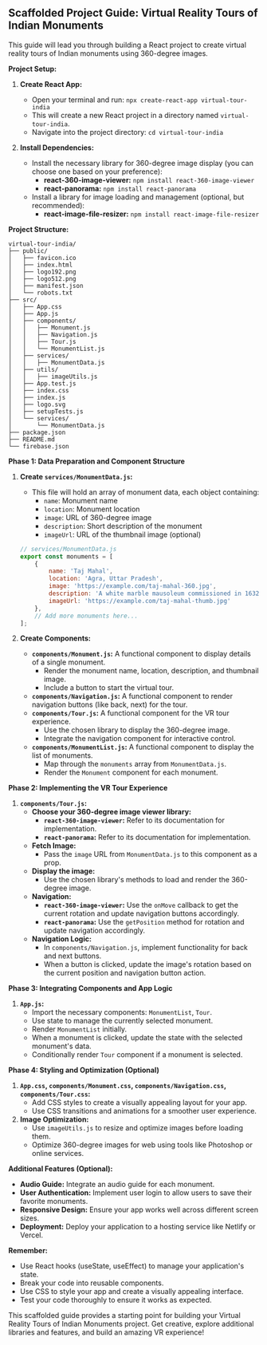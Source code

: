 ## Scaffolded Project Guide: Virtual Reality Tours of Indian Monuments

This guide will lead you through building a React project to create virtual reality tours of Indian monuments using 360-degree images.

**Project Setup:**

1. **Create React App:** 
   - Open your terminal and run: `npx create-react-app virtual-tour-india`
   - This will create a new React project in a directory named `virtual-tour-india`.
   - Navigate into the project directory: `cd virtual-tour-india`

2. **Install Dependencies:**
   - Install the necessary library for 360-degree image display (you can choose one based on your preference):
     - **react-360-image-viewer:**  `npm install react-360-image-viewer`
     - **react-panorama:** `npm install react-panorama`
   - Install a library for image loading and management (optional, but recommended):
     - **react-image-file-resizer:** `npm install react-image-file-resizer` 

**Project Structure:**

```
virtual-tour-india/
├── public/
│   ├── favicon.ico
│   ├── index.html
│   ├── logo192.png
│   ├── logo512.png
│   ├── manifest.json
│   └── robots.txt
├── src/
│   ├── App.css
│   ├── App.js
│   ├── components/
│   │   ├── Monument.js
│   │   ├── Navigation.js
│   │   ├── Tour.js
│   │   └── MonumentList.js
│   ├── services/
│   │   ├── MonumentData.js
│   ├── utils/
│   │   ├── imageUtils.js
│   ├── App.test.js
│   ├── index.css
│   ├── index.js
│   ├── logo.svg
│   ├── setupTests.js
│   └── services/
│       └── MonumentData.js
├── package.json
├── README.md
└── firebase.json
```

**Phase 1: Data Preparation and Component Structure**

1. **Create `services/MonumentData.js`:**
   - This file will hold an array of monument data, each object containing:
     - `name`: Monument name
     - `location`: Monument location
     - `image`: URL of 360-degree image
     - `description`: Short description of the monument
     - `imageUrl`: URL of the thumbnail image (optional)
   ```javascript
   // services/MonumentData.js
   export const monuments = [
       {
           name: 'Taj Mahal',
           location: 'Agra, Uttar Pradesh',
           image: 'https://example.com/taj-mahal-360.jpg',
           description: 'A white marble mausoleum commissioned in 1632 by the Mughal emperor Shah Jahan (reigned 1628–1658) to house the tomb of his favourite wife Mumtaz Mahal',
           imageUrl: 'https://example.com/taj-mahal-thumb.jpg'
       },
       // Add more monuments here...
   ];
   ```

2. **Create Components:**
   - **`components/Monument.js`:**  A functional component to display details of a single monument.
     - Render the monument name, location, description, and thumbnail image.
     - Include a button to start the virtual tour.
   - **`components/Navigation.js`:** A functional component to render navigation buttons (like back, next) for the tour.
   - **`components/Tour.js`:** A functional component for the VR tour experience.
     -  Use the chosen library to display the 360-degree image. 
     -  Integrate the navigation component for interactive control.
   - **`components/MonumentList.js`:** A functional component to display the list of monuments.
     - Map through the `monuments` array from `MonumentData.js`.
     - Render the `Monument` component for each monument.

**Phase 2: Implementing the VR Tour Experience**

1. **`components/Tour.js`:**
   - **Choose your 360-degree image viewer library:**
     - **`react-360-image-viewer`:** Refer to its documentation for implementation.
     - **`react-panorama`:** Refer to its documentation for implementation.
   - **Fetch Image:**
     - Pass the `image` URL from `MonumentData.js` to this component as a prop.
   - **Display the image:**
     - Use the chosen library's methods to load and render the 360-degree image.
   - **Navigation:**
     - **`react-360-image-viewer`:**  Use the `onMove` callback to get the current rotation and update navigation buttons accordingly.
     - **`react-panorama`:** Use the `getPosition` method for rotation and update navigation accordingly.
   - **Navigation Logic:**
     - In `components/Navigation.js`, implement functionality for back and next buttons.
     - When a button is clicked, update the image's rotation based on the current position and navigation button action.

**Phase 3: Integrating Components and App Logic**

1. **`App.js`:**
   - Import the necessary components: `MonumentList`, `Tour`.
   - Use state to manage the currently selected monument.
   - Render `MonumentList` initially.
   - When a monument is clicked, update the state with the selected monument's data.
   - Conditionally render `Tour` component if a monument is selected. 

**Phase 4: Styling and Optimization (Optional)**

1. **`App.css`, `components/Monument.css`, `components/Navigation.css`, `components/Tour.css`:**
   - Add CSS styles to create a visually appealing layout for your app.
   - Use CSS transitions and animations for a smoother user experience. 
2. **Image Optimization:**
   - Use `imageUtils.js` to resize and optimize images before loading them.
   - Optimize 360-degree images for web using tools like Photoshop or online services.

**Additional Features (Optional):**

- **Audio Guide:**  Integrate an audio guide for each monument.
- **User Authentication:** Implement user login to allow users to save their favorite monuments.
- **Responsive Design:** Ensure your app works well across different screen sizes.
- **Deployment:** Deploy your application to a hosting service like Netlify or Vercel.

**Remember:**

- Use React hooks (useState, useEffect) to manage your application's state.
- Break your code into reusable components.
- Use CSS to style your app and create a visually appealing interface.
- Test your code thoroughly to ensure it works as expected.

This scaffolded guide provides a starting point for building your Virtual Reality Tours of Indian Monuments project. Get creative, explore additional libraries and features, and build an amazing VR experience! 
